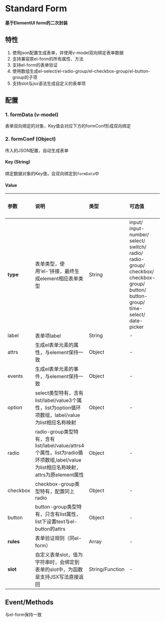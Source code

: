 # Standard Form

**基于ElementUI form的二次封装**

## 特性
1. 使用json配置生成表单，并使用v-model双向绑定表单数据
2. 支持兼容原el-form的所有属性、方法
3. 支持el-form的表单验证
4. 使用数组生成el-select/el-radio-group/el-checkbox-group/el-button-group的子项
5. 支持slot与jsx语法生成自定义的表单项

## 配置

### 1. formData (v-model)
表单双向绑定的对象，Key值会对应下方的formConf形成双向绑定

### 2. formConf (Object)
传入的JSON配置，自动生成表单

#### Key (String)  
绑定数据对象的Key值，会双向绑定到`formData`中

#### Value
|参数|说明|类型|可选值|默认值|
|:---|:---|:---|:---|:---|
|**type**|表单类型，使用‘el-’拼接，最终生成element相应表单类型|String|input/ input-number/ select/ switch/ radio/ radio-group/ checkbox/ checkbox-group/ button/ button-group/ time-select/ date-picker|-|
|label|表单项label|String|-|-|
|attrs|生成el表单元素的属性，与element保持一致|Object|-|-|
|events|生成el表单元素的事件，与element保持一致|Object|-|-|
|option|select类型特有，含有list/label/value3个属性，list为option循环项数组，label/value为list相应名称映射|Object|-|-|
|radio|radio-group类型特有，含有list/label/value/attrs4个属性，list为radio循环项数组,label/value为list相应名称映射，attrs为原element属性|Object|-|-|
|checkbox|checkbox-group类型特有，配置同上radio|Object|-|-|
|button|button-group类型特有，只含有list属性，list下设置text与el-button的attrs|Object|-|-|
|**rules**|表单验证规则（同el-form）|Array|-|-|
|**slot**|自定义表单slot，值为字符串时，会绑定到表单的slot中，为函数是支持JSX写法直接返回|String/Function|-|-|

## Event/Methods
与el-form保持一致
